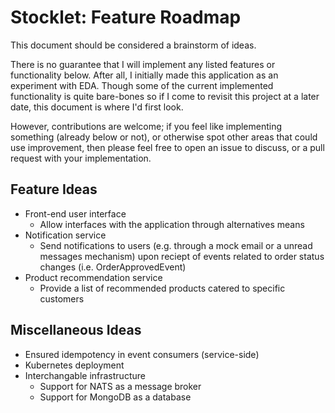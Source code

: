 # Stocklet: Feature Roadmap

This document should be considered a brainstorm of ideas.

There is no guarantee that I will implement any listed features or functionality below. After all, I initially made this application as an experiment with EDA. Though some of the current implemented functionality is quite bare-bones so if I come to revisit this project at a later date, this document is where I'd first look.

However, contributions are welcome; if you feel like implementing something (already below or not), or otherwise spot other areas that could use improvement, then please feel free to open an issue to discuss, or a pull request with your implementation.

## Feature Ideas

* Front-end user interface
  * Allow interfaces with the application through alternatives means
* Notification service
  * Send notifications to users (e.g. through a mock email or a unread messages mechanism) upon reciept of events related to order status changes (i.e. OrderApprovedEvent)
* Product recommendation service
  * Provide a list of recommended products catered to specific customers

## Miscellaneous Ideas

* Ensured idempotency in event consumers (service-side)
* Kubernetes deployment
* Interchangable infrastructure
  * Support for NATS as a message broker
  * Support for MongoDB as a database
